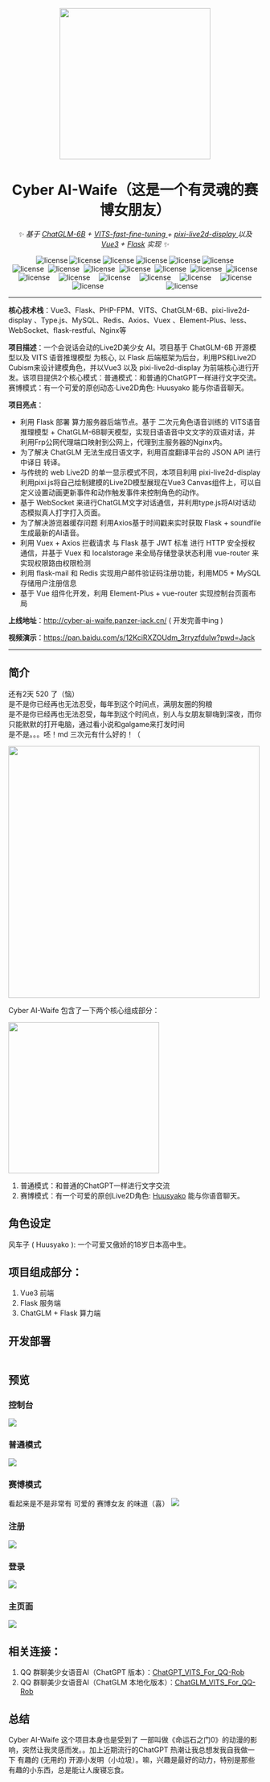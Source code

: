 
<div align="center">

<p align="center">
    <img src="https://github.com/Panzer-Jack/Cyber_AI-Waife/assets/81006731/2ca099e3-a42f-4a96-a82e-5ef53a2fd5ba" alt="" width="300px">
</p>

<h1> Cyber AI-Waife（这是一个有灵魂的赛博女朋友）</h1>
    
_✨ 基于 [ChatGLM-6B](https://github.com/THUDM/ChatGLM-6B) + [VITS-fast-fine-tuning
](https://github.com/Plachtaa/VITS-fast-fine-tuning) + [pixi-live2d-display
](https://github.com/Panzer-Jack/pixi-live2d-display) 以及 [Vue3]() + [Flask]()  实现 ✨_  
    
    
</div>  

<div align="center">
    <div style="width: 400px; display: flex; justify-content: space-evenly;">
        <img src="https://img.shields.io/badge/PyQT5--blue" alt="license">
        <img src="https://img.shields.io/badge/Flask--blue" alt="license">
        <img src="https://img.shields.io/badge/Vue3--blue" alt="license">
        <img src="https://img.shields.io/badge/MySQL--blue" alt="license" >
        <img src="https://img.shields.io/badge/Redis--blue" alt="license">
        <img src="https://img.shields.io/badge/Nginx--blue" alt="license">
    </div>
</div>

<div align="center" style="display: flex; justify-content: space-around;">
    <div style="width: 600px; display: flex; justify-content: space-evenly;">
        <img src="https://img.shields.io/badge/WebSocket--g" alt="license">
        <img src="https://img.shields.io/badge/WebRTC--g" alt="license">
        <img src="https://img.shields.io/badge/JWT--g" alt="license">
        <img src="https://img.shields.io/badge/Restful API--g" alt="license">
        <img src="https://img.shields.io/badge/Flask_mail--g" alt="license">
        <img src="https://img.shields.io/badge/Flask sqlalchemy--g" alt="license">
        <img src="https://img.shields.io/badge/Flask cors--g" alt="license">
    </div>
</div>

<div align="center" style="display: flex; justify-content: space-around;">
    <div style="width: 500px; display: flex; justify-content: space-evenly;">
        <img src="https://img.shields.io/badge/Vuex--g" alt="license">
        <img src="https://img.shields.io/badge/Less--g" alt="license">
        <img src="https://img.shields.io/badge/Element_Plus--g" alt="license">
        <img src="https://img.shields.io/badge/socket.io_client--g" alt="license">
        <img src="https://img.shields.io/badge/vue_router--g" alt="license">
        <img src="https://img.shields.io/badge/qs--g" alt="license">
    </div>
</div>

<div align="center" style="display: flex; justify-content: space-around;">
    <div style="width: 500px; display: flex; justify-content: space-evenly;">
        <img src="https://img.shields.io/badge/ChatGLM--red" alt="license">
        <img src="https://img.shields.io/badge/VITS--red" alt="license">
    </div>
</div>

---
**核心技术栈**：Vue3、Flask、PHP-FPM、VITS、ChatGLM-6B、pixi-live2d-display 、Type.js、MySQL、Redis、Axios、Vuex 、Element-Plus、less、WebSocket、flask-restful、Nginx等

**项目描述**：一个会说话会动的Live2D美少女 AI。项目基于 ChatGLM-6B 开源模型以及 VITS 语音推理模型 为核心, 以 Flask 后端框架为后台，利用PS和Live2D Cubism来设计建模角色，并以Vue3 以及 pixi-live2d-display 为前端核心进行开发。该项目提供2个核心模式：普通模式：和普通的ChatGPT一样进行文字交流。赛博模式：有一个可爱的原创动态·Live2D角色: Huusyako 能与你语音聊天。

**项目亮点**：
- 利用 Flask 部署 算力服务器后端节点。基于 二次元角色语音训练的 VITS语音推理模型 + ChatGLM-6B聊天模型，实现日语语音中文文字的双语对话，并利用Frp公网代理端口映射到公网上，代理到主服务器的Nginx内。
- 为了解决 ChatGLM 无法生成日语文字，利用百度翻译平台的 JSON API 进行中译日 转译。
- 与传统的 web Live2D 的单一显示模式不同，本项目利用 pixi-live2d-display 利用pixi.js将自己绘制建模的Live2D模型展现在Vue3 Canvas组件上，可以自定义设置动画更新事件和动作触发事件来控制角色的动作。
- 基于 WebSocket 来进行ChatGLM文字对话通信，并利用type.js将AI对话动态模拟真人打字打入页面。
- 为了解决游览器缓存问题 利用Axios基于时间戳来实时获取 Flask + soundfile 生成最新的AI语音。
- 利用 Vuex + Axios 拦截请求 与 Flask 基于 JWT 标准 进行 HTTP 安全授权通信，并基于 Vuex 和 localstorage 来全局存储登录状态利用 vue-router 来实现权限路由权限检测
- 利用 flask-mail 和 Redis 实现用户邮件验证码注册功能，利用MD5 + MySQL 存储用户注册信息
- 基于 Vue 组件化开发，利用 Element-Plus + vue-router 实现控制台页面布局

**上线地址**：http://cyber-ai-waife.panzer-jack.cn/    ( 开发完善中ing )

**视频演示**：https://pan.baidu.com/s/12KciRXZOUdm_3rryzfduIw?pwd=Jack 

---

## 简介

还有2天 520 了（恼）<br />
是不是你已经再也无法忍受，每年到这个时间点，满朋友圈的狗粮 <br />
是不是你已经再也无法忍受，每年到这个时间点，别人与女朋友聊嗨到深夜，而你只能默默的打开电脑，通过看小说和galgame来打发时间 <br />
是不是。。。呸！md 三次元有什么好的！（ <br />

<img src="https://github.com/Panzer-Jack/Cyber_AI-Waife/assets/81006731/ac80edfa-c681-4f01-a59e-48b5804ff253" height=500>

Cyber AI-Waife 包含了一下两个核心组成部分：

<img src="https://pic2.imgdb.cn/item/6466012e0d2dde57773f4754.jpg" height=300>

1. 普通模式：和普通的ChatGPT一样进行文字交流
2. 赛博模式：有一个可爱的原创Live2D角色: [Huusyako](https://www.panzer-jack.cn/2021/09/13/Live2D%E5%A4%84%E5%A5%B3%E4%BD%9C-%E9%A3%8E%E8%BD%A6%E5%AD%90/) 能与你语音聊天。


## 角色设定

风车子 ( Huusyako ): 一个可爱又傲娇的18岁日本高中生。


## 项目组成部分：
1. Vue3 前端
2. Flask 服务端
3. ChatGLM + Flask 算力端


## 开发部署

```

```

## 预览
### 控制台
<img src="https://pic2.imgdb.cn/item/64660a770d2dde577749fcd9.jpg">

### 普通模式
<img src="https://pic2.imgdb.cn/item/64660ae60d2dde57774a71f4.jpg">

### 赛博模式
看起来是不是非常有 可爱的 赛博女友 的味道（喜）
<img src="https://pic2.imgdb.cn/item/64660a770d2dde577749fc00.jpg">

### 注册
<img src="https://pic2.imgdb.cn/item/64660a760d2dde577749fbc9.jpg">

### 登录
<img src="https://pic2.imgdb.cn/item/64660a760d2dde577749fb9c.jpg">

### 主页面
<img src="https://pic2.imgdb.cn/item/64660a770d2dde577749fd1b.jpg">

## 相关连接：
1. QQ 群聊美少女语音AI（ChatGPT 版本）：[ChatGPT_VITS_For_QQ-Rob](https://github.com/Panzer-Jack/ChatGPT_VITS_For_QQ-Rob)
2. QQ 群聊美少女语音AI（ChatGLM 本地化版本）：[ChatGLM_VITS_For_QQ-Rob](https://github.com/Panzer-Jack/ChatGLM_VITS_For_QQ-Rob) 

## 总结
Cyber AI-Waife 这个项目本身也是受到了 一部叫做《命运石之门0》的动漫的影响，突然让我灵感而发。。加上近期流行的ChatGPT 热潮让我总想发我自我做一下 有趣的 (无用的) 开源小发明（小垃圾）。嘛，兴趣是最好的动力，特别是那些有趣的小东西，总是能让人废寝忘食。
